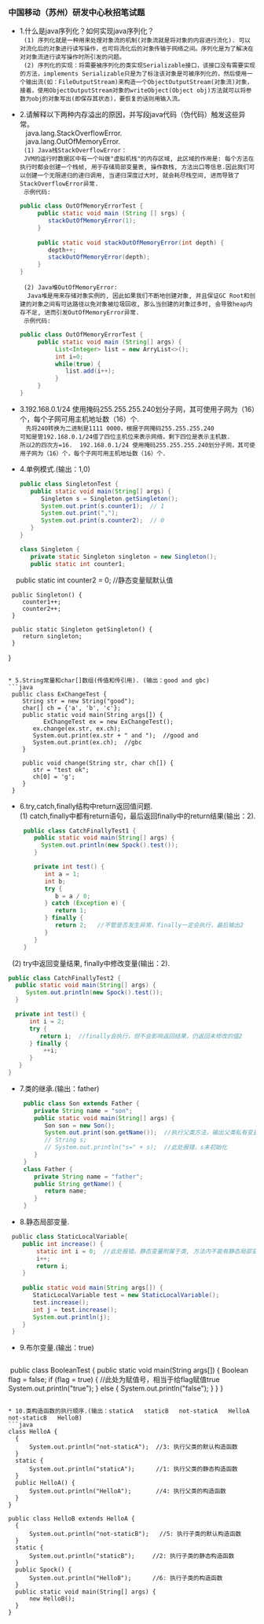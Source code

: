 ### 中国移动（苏州）研发中心秋招笔试题 ###
* 1.什么是java序列化？如何实现java序列化？    
 &nbsp;  ` (1) 序列化就是一种用来处理对象流的机制(对象流就是将对象的内容进行流化). 可以对流化后的对象进行读写操作，也可将流化后的对象传输于网络之间。序列化是为了解决在对对象流进行读写操作时所引发的问题。 `   
 &nbsp;  ` (2) 序列化的实现：将需要被序列化的类实现Serializable接口，该接口没有需要实现的方法，implements Serializable只是为了标注该对象是可被序列化的，然后使用一个输出流(如：FileOutputStream)来构造一个ObjectOutputStream(对象流)对象，接着，使用ObjectOutputStream对象的writeObject(Object obj)方法就可以将参数为obj的对象写出(即保存其状态)，要恢复的话则用输入流。 `
 
* 2.请解释以下两种内存溢出的原因，并写段java代码（伪代码）触发这些异常。   
  &nbsp;&nbsp;  java.lang.StackOverflowError.  
  &nbsp;&nbsp;  java.lang.OutOfMemoryError.    
  &nbsp; ` (1) Java栈StackOverflowError： `     
  &nbsp; ` JVM的运行时数据区中有一个叫做"虚拟机栈"的内存区域, 此区域的作用是: 每个方法在执行时都会创建一个栈帧, 用于存储局部变量表, 操作数栈, 方法出口等信息.因此我们可以创建一个无限递归的递归调用, 当递归深度过大时, 就会耗尽栈空间, 进而导致了StackOverflowError异常. `     
  &nbsp; ` 示例代码: `
  ```java  
  public class OutOfMemoryErrorTest { 
       public static void main (String [] srgs) {
          stackOutOfMemoryError(1);
       }
       
       public static void stackOutOfMemoryError(int depth) {
          depth++;
          stackOutOfMemoryError(depth);
       }
  } 
  ```
  &nbsp; ` (2) Java堆OutOfMemoryError:  `     
  &nbsp; ` Java堆是用来存储对象实例的, 因此如果我们不断地创建对象, 并且保证GC Root和创建的对象之间有可达路径以免对象被垃圾回收, 那么当创建的对象过多时, 会导致heap内存不足, 进而引发OutOfMemoryError异常.`     
  &nbsp; ` 示例代码: `
  ```java  
  public class OutOfMemoryErrorTest {
       public static void main (String[] args) {
            List<Integer> list = new ArryList<>();
            int i=0;
            while(true) {
               list.add(i++);
            }
       }
  }
  ```
  
* 3.192.168.0.1/24 使用掩码255.255.255.240划分子网，其可使用子网为（16）个，每个子网可用主机地址数（16）个.   
  &nbsp;&nbsp; ` 先将240转换为二进制是1111 0000，根据子网掩码255.255.255.240 `   
   ` 可知是管192.168.0.1/24借了四位主机位来表示网络，剩下四位是表示主机数.  `  
   ` 所以2的四次方=16.  192.168.0.1/24 使用掩码255.255.255.240划分子网，其可使用子网为（16）个，每个子网可用主机地址数（16）个.  `
   
* 4.单例模式.(输出：1,0)
  ```java  
  public class SingletonTest {
     public static void main(String[] args) {
        Singleton s = Singleton.getSingleton();
        System.out.print(s.counter1);  // 1
        System.out.print(",");
        System.out.print(s.counter2);  // 0
     }
  }

  class Singleton {
     private static Singleton singleton = new Singleton();
     public static int counter1;
     public static int counter2 = 0;  //静态变量赋默认值

     public Singleton() {
        counter1++;
        counter2++;
     }

     public static Singleton getSingleton() {
        return singleton;
     }
  }
 ```

* 5.String常量和char[]数组(传值和传引用). (输出：good and gbc)
 ```java  
  public class ExChangeTest {
     String str = new String("good");
     char[] ch = {'a', 'b', 'c'};
     public static void main(String args[]) {
	       ExChangeTest ex = new ExChangeTest();
        ex.change(ex.str, ex.ch);
        System.out.print(ex.str + " and ");  //good and 
        System.out.print(ex.ch);  //gbc 
     }

     public void change(String str, char ch[]) {
        str = "test ok";
        ch[0] = 'g';
     }
  }
 ```
 
* 6.try,catch,finally结构中return返回值问题.    
  (1) catch,finally中都有return语句，最后返回finally中的return结果(输出：2).
  ```java  
   public class CatchFinallyTest1 {
      public static void main(String[] args) {
        System.out.println(new Spock().test());
      }

      private int test() {
         int a = 1;
         int b;
         try {
            b = a / 0;
         } catch (Exception e) {
            return 1;
         } finally {
            return 2;   //不管是否发生异常，finally一定会执行，最后输出2
         }
      }
   }
   ```   
   (2) try中返回变量结果, finally中修改变量(输出：2).
   ```java  
   public class CatchFinallyTest2 {
     public static void main(String[] args) {
        System.out.println(new Spock().test());
     }

     private int test() {
         int i = 2;
         try {
            return i;  //finally会执行，但不会影响返回结果，仍返回未修改的值2
         } finally {
             ++i;
         }
      }
   }
   ```   
   
* 7.类的继承.(输出：father)
  ```java  
   public class Son extends Father {
      private String name = "son";
      public static void main(String[] args) {
         Son son = new Son();
         System.out.print(son.getName());  //执行父类方法，输出父类私有变量的值
         // String s;  
         // System.out.println("s=" + s);  //此处报错，s未初始化
      }
   }
   class Father {
      private String name = "father";
      public String getName() {
         return name;
      }
   }
   ```

* 8.静态局部变量.
 ```java 
  public class StaticLocalVariable{
     public int increase() {
         static int i = 0;  //此处报错，静态变量附属于类, 方法内不能有静态局部变量, 将static关键字去掉
         i++;
         return i;
     }
    
     public static void main(String args[]) {
        StaticLocalVariable test = new StaticLocalVariable();
        test.increase();
        int j = test.increase();
        System.out.println(j);
     }
  }
 ```

* 9.布尔变量.(输出：true)
  ```java 
  public class BooleanTest {
     public static void main(String args[]) {
	 Boolean flag = false;
	 if (flag = true) {   //此处为赋值号，相当于给flag赋值true
	    System.out.println("true");
	 } else {
	    System.out.println("false");
         }
     }
  }
  ```

* 10.类构造函数的执行顺序.(输出：staticA   staticB   not-staticA   HelloA   not-staticB   HelloB)
  ```java
  class HelloA {
    {
        System.out.println("not-staticA");  //3: 执行父类的默认构造函数
    }
    static {
        System.out.println("staticA");      //1: 执行父类的静态构造函数
    }
    public HelloA() {
        System.out.println("HelloA");       //4: 执行父类的构造函数
    }
  }

  public class HelloB extends HelloA {
    { 
        System.out.println("not-staticB");   //5: 执行子类的默认构造函数
    }
    static {
        System.out.println("staticB");     //2: 执行子类的静态构造函数
    }
    public Spock() {
        System.out.println("HelloB");      //6: 执行子类的构造函数
    }
    public static void main(String[] args) {
        new HelloB();
    }
  }
  ```
